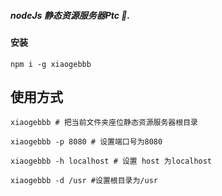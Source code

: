 
##### nodeJs 静态资源服务器Ptc :shaved_ice:.

#### 安装

```
npm i -g xiaogebbb

```

## 使用方式

```
xiaogebbb # 把当前文件夹座位静态资源服务器根目录

xiaogebbb -p 8080 # 设置端口号为8080

xiaogebbb -h localhost # 设置 host 为localhost

xiaogebbb -d /usr #设置根目录为/usr

```